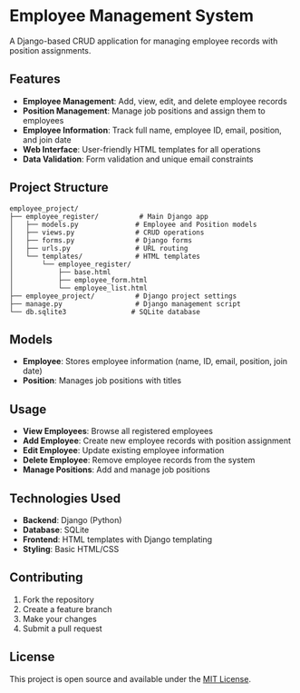 # Employee Management System

A Django-based CRUD application for managing employee records with position assignments.

## Features

- **Employee Management**: Add, view, edit, and delete employee records
- **Position Management**: Manage job positions and assign them to employees
- **Employee Information**: Track full name, employee ID, email, position, and join date
- **Web Interface**: User-friendly HTML templates for all operations
- **Data Validation**: Form validation and unique email constraints

## Project Structure

```
employee_project/
├── employee_register/          # Main Django app
│   ├── models.py              # Employee and Position models
│   ├── views.py               # CRUD operations
│   ├── forms.py               # Django forms
│   ├── urls.py                # URL routing
│   └── templates/             # HTML templates
│       └── employee_register/
│           ├── base.html
│           ├── employee_form.html
│           └── employee_list.html
├── employee_project/          # Django project settings
├── manage.py                  # Django management script
└── db.sqlite3                # SQLite database
```

## Models

- **Employee**: Stores employee information (name, ID, email, position, join date)
- **Position**: Manages job positions with titles

## Usage

- **View Employees**: Browse all registered employees
- **Add Employee**: Create new employee records with position assignment
- **Edit Employee**: Update existing employee information
- **Delete Employee**: Remove employee records from the system
- **Manage Positions**: Add and manage job positions

## Technologies Used

- **Backend**: Django (Python)
- **Database**: SQLite
- **Frontend**: HTML templates with Django templating
- **Styling**: Basic HTML/CSS

## Contributing

1. Fork the repository
2. Create a feature branch
3. Make your changes
4. Submit a pull request

## License

This project is open source and available under the [MIT License](LICENSE).
